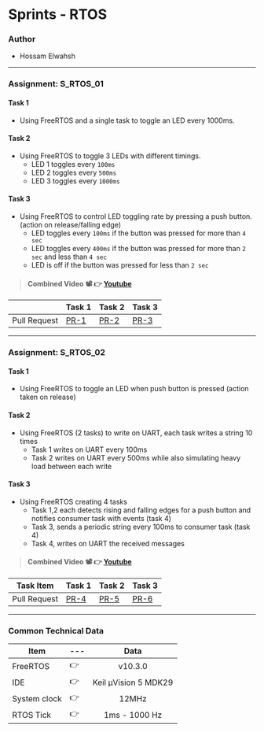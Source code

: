 # Sprints - RTOS
### Author
- Hossam Elwahsh
---
### Assignment: S_RTOS_01
#### Task 1
- Using FreeRTOS and a single task to toggle an LED every 1000ms.

#### Task 2
- Using FreeRTOS to toggle 3 LEDs with different timings.
  - LED 1 toggles every `100ms`
  - LED 2 toggles every `500ms`
  - LED 3 toggles every `1000ms`

#### Task 3
- Using FreeRTOS to control LED toggling rate by pressing a push button. (action on release/falling edge)
	- LED toggles every `100ms` if the button was pressed for more than `4 sec`
	- LED toggles every `400ms` if the button was pressed for more than `2 sec` and less than `4 sec`
	- LED is off if the button was pressed for less than `2 sec`

> #### Combined Video 📽️ 👉 [Youtube](https://youtu.be/PVvxsCqyGT4)

|              | Task 1                                                                 | Task 2                                                                 | Task 3                                                                 |
|--------------|------------------------------------------------------------------------|------------------------------------------------------------------------|------------------------------------------------------------------------|
| Pull Request | [PR-1](https://github.com/HossamElwahsh/sprints-arm-rtos-tasks/pull/1) | [PR-2](https://github.com/HossamElwahsh/sprints-arm-rtos-tasks/pull/2) | [PR-3](https://github.com/HossamElwahsh/sprints-arm-rtos-tasks/pull/3) |

----

### Assignment: S_RTOS_02

#### Task 1
- Using FreeRTOS to toggle an LED when push button is pressed (action taken on release)

#### Task 2
- Using FreeRTOS (2 tasks) to write on UART, each task writes a string 10 times
	- Task 1 writes on UART every 100ms
 	- Task 2 writes on UART every 500ms while also simulating heavy load between each write
 
#### Task 3
- Using FreeRTOS creating 4 tasks
	- Task 1,2 each detects rising and falling edges for a push button and notifies consumer task with events (task 4)
 	- Task 3, sends a periodic string every 100ms to consumer task (task 4)
	- Task 4, writes on UART the received messages  

> #### Combined Video 📽️ 👉 [Youtube](https://youtu.be/Lp8HviddqsM)

| Task Item    | Task 1                                                                 | Task 2 | Task 3 |
|--------------|------------------------------------------------------------------------|--------|--------|
| Pull Request | [PR-4](https://github.com/HossamElwahsh/sprints-arm-rtos-tasks/pull/4) | [PR-5](https://github.com/HossamElwahsh/sprints-arm-rtos-tasks/pull/5)    | [PR-6](https://github.com/HossamElwahsh/sprints-arm-rtos-tasks/pull/6)    |

--- 
### Common Technical Data
| Item         | --- |         Data         |
|--------------|-----|:--------------------:|
| FreeRTOS     | 👉  |       v10.3.0        | 
| IDE          | 👉  | Keil µVision 5 MDK29 | 
| System clock | 👉  |        12MHz         | 
| RTOS Tick    | 👉  |    1ms - 1000 Hz     | 
